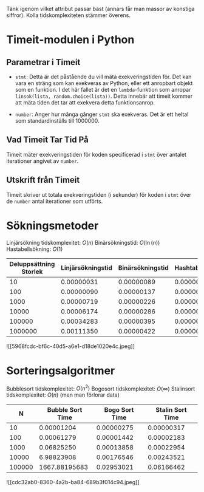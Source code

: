 Tänk igenom vilket attribut passar bäst (annars får man massor av konstiga siffror). Kolla tidskomplexiteten stämmer överens.

# Timeit-modulen i Python

## Parametrar i Timeit

- `stmt`: Detta är det påstående du vill mäta exekveringstiden för. Det kan vara en sträng som kan exekveras av Python, eller ett anropbart objekt som en funktion. I det här fallet är det en `lambda`-funktion som anropar `linsok(lista, random.choice(lista))`. Detta innebär att timeit kommer att mäta tiden det tar att exekvera detta funktionsanrop.


- `number`: Anger hur många gånger `stmt` ska exekveras. Det är ett heltal som standardinställs till 1000000.

## Vad Timeit Tar Tid På

Timeit mäter exekveringstiden för koden specificerad i `stmt` över antalet iterationer angivet av `number`.

## Utskrift från Timeit

Timeit skriver ut totala exekveringstiden (i sekunder) för koden i `stmt` över de `number` antal iterationer som utförts.

# Sökningsmetoder
Linjärsökning tidskomplexitet: $O(n)$
Binärsökningstid: $O(\ln(n))$
Hastabellsökning: $O(1)$

| Deluppsättning Storlek | Linjärsökningstid | Binärsökningstid | Hashtabellsökningstid |
|------------------------|-------------------|------------------|-----------------------|
| 10 | 0.00000031 | 0.00000089 | 0.00000032 |
| 100 | 0.00000090 | 0.00000137 | 0.00000028 |
| 1000 | 0.00000719 | 0.00000226 | 0.00000032 |
| 10000 | 0.00006174 | 0.00000286 | 0.00000036 |
| 100000 | 0.00034283 | 0.00000395 | 0.00000083 |
| 1000000 | 0.00111350 | 0.00000422 | 0.00000114 |

![[5968fcdc-bf6c-40d5-a6e1-d18de1020e4c.jpeg]]
# Sorteringsalgoritmer
Bubblesort tidskomplexitet: $O(n^2)$
Bogosort tidskomplexitet: $O(∞)$
Stalinsort tidskomplexitet: $O(n)$ (men man förlorar data)

| N | Bubble Sort Time | Bogo Sort Time | Stalin Sort Time |
|---|------------------|----------------|------------------|
| 10 | 0.00001204 | 0.00000275 | 0.00000317 |
| 100 | 0.00061279 | 0.00001442 | 0.00002183 |
| 1000 | 0.06825250 | 0.00013858 | 0.00022954 |
| 10000 | 6.98823908 | 0.00176546 | 0.00243521 |
| 100000 | 1667.88195683 | 0.02953021 | 0.06166462 |

![[cdc32ab0-8360-4a2b-ba84-689b3f014c94.jpeg]]
